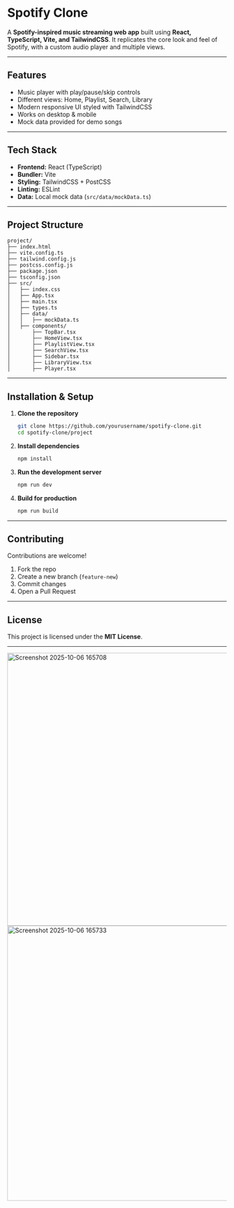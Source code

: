 
#  Spotify Clone

A **Spotify-inspired music streaming web app** built using **React, TypeScript, Vite, and TailwindCSS**.
It replicates the core look and feel of Spotify, with a custom audio player and multiple views.

---

## Features

*  Music player with play/pause/skip controls
*  Different views: Home, Playlist, Search, Library
*  Modern responsive UI styled with TailwindCSS
*  Works on desktop & mobile
*  Mock data provided for demo songs

---

##  Tech Stack

* **Frontend:** React (TypeScript)
* **Bundler:** Vite
* **Styling:** TailwindCSS + PostCSS
* **Linting:** ESLint
* **Data:** Local mock data (`src/data/mockData.ts`)

---

##  Project Structure

```
project/
├── index.html
├── vite.config.ts
├── tailwind.config.js
├── postcss.config.js
├── package.json
├── tsconfig.json
├── src/
│   ├── index.css
│   ├── App.tsx
│   ├── main.tsx
│   ├── types.ts
│   ├── data/
│   │   ├── mockData.ts
│   ├── components/
│       ├── TopBar.tsx
│       ├── HomeView.tsx
│       ├── PlaylistView.tsx
│       ├── SearchView.tsx
│       ├── Sidebar.tsx
│       ├── LibraryView.tsx
│       ├── Player.tsx
```

---

##  Installation & Setup

1. **Clone the repository**

   ```bash
   git clone https://github.com/yourusername/spotify-clone.git
   cd spotify-clone/project
   ```

2. **Install dependencies**

   ```bash
   npm install
   ```

3. **Run the development server**

   ```bash
   npm run dev
   ```

4. **Build for production**

   ```bash
   npm run build
   ```

---

##  Contributing

Contributions are welcome!

1. Fork the repo
2. Create a new branch (`feature-new`)
3. Commit changes
4. Open a Pull Request

---

## License

This project is licensed under the **MIT License**.

---
<img width="1351" height="627" alt="Screenshot 2025-10-06 165708" src="https://github.com/user-attachments/assets/44f16c01-c907-45c0-918d-d2ccd83e05c3" />
<img width="1352" height="632" alt="Screenshot 2025-10-06 165733" src="https://github.com/user-attachments/assets/1038301c-bb40-43f8-9158-416491a9d256" />


